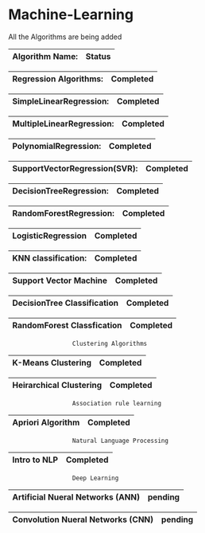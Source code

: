 # Machine-Learning
All the Algorithms are being added

Algorithm Name:											|       Status            
:----------------------------------:|:----------------------------:

Regression Algorithms:              |  Completed
:----------------------------------:|:----------------------------:

SimpleLinearRegression:             |  Completed
:----------------------------------:|:----------------------------:

MultipleLinearRegression:           |  Completed
:----------------------------------:|:----------------------------:

PolynomialRegression:               |   Completed
:----------------------------------:|:----------------------------:

SupportVectorRegression(SVR):       |   Completed
:----------------------------------:|:----------------------------:

DecisionTreeRegression:             |   Completed
:----------------------------------:|:----------------------------:

RandomForestRegression:             |   Completed
:----------------------------------:|:----------------------------:

LogisticRegression                  |   Completed
:----------------------------------:|:----------------------------:

KNN classification:                 |   Completed
:----------------------------------:|:----------------------------:

Support Vector Machine              |  Completed
:----------------------------------:|:----------------------------:

DecisionTree Classification         |  Completed
:----------------------------------:|:----------------------------:

RandomForest Classfication          |  Completed
:----------------------------------:|:----------------------------:




                      Clustering Algorithms
                      

K-Means Clustering                  |  Completed
:----------------------------------:|:----------------------------:

Heirarchical Clustering             |  Completed
:----------------------------------:|:----------------------------:

                      Association rule learning
                      
Apriori Algorithm                   |  Completed
:----------------------------------:|:----------------------------:


                      Natural Language Processing
                      
   
   Intro to NLP               |     Completed
:----------------------------------:|:----------------------------:


                      Deep Learning
                      
   
 Artificial Nueral Networks (ANN)   |    pending
:----------------------------------:|:----------------------------:

 Convolution Nueral Networks (CNN)  |    pending
:----------------------------------:|:----------------------------:


              


